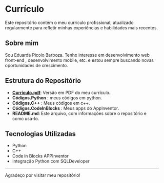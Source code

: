 # Currículo

Este repositório contém o meu currículo profissional, atualizado regularmente para refletir minhas experiências e habilidades mais recentes.

## Sobre mim

Sou Eduarda Picolo Barboza.
Tenho interesse em desenvolvimento web front-end , desenvolvimento mobile, etc. e estou sempre buscando novas oportunidades de crescimento.

## Estrutura do Repositório

- [**Currículo.pdf**](Eduarda%20Picolo%20Barboza.pdf): Versão em PDF do meu currículo.
- **Códigos.Python** : meus códigos em python.
- **Códigos.C++** : Meus códigos em c++.
- **Códigos.CodeInBlocks** : Meus apps do AppInventor.
- **README.md**: Este arquivo, com informações sobre o repositório e como usá-lo.

## Tecnologias Utilizadas

- Python
- C++
- Code in Blocks APPInventor
- Integração Python com SQLDeveloper 

---

Agradeço por visitar meu repositório!
